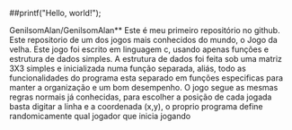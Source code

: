 ##printf("Hello, world!");

  GenilsomAlan/GenilsomAlan** Este é meu primeiro repositório no github.
  Este repositorio de um dos jogos mais conhecidos do mundo, o Jogo da velha.
Este jogo foi escrito em linguagem c, usando apenas funções e estrutura de 
dados simples. A estrutura de dados foi feita sob uma matriz 3X3 simples e 
inicializada numa função separada, aliás, todo as funcionalidades do programa
esta separado em funções especificas para manter a organização e um bom 
desempenho. O jogo segue as mesmas regras normais já conhecidas, para escolher
a posição de cada jogada basta digitar a linha e a coordenada (x,y), o proprio
programa define randomicamente qual jogador que inicia jogando
